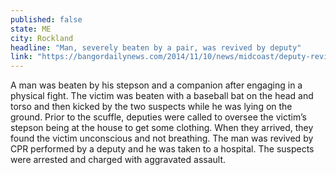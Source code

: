 ```yaml
---
published: false
state: ME
city: Rockland
headline: "Man, severely beaten by a pair, was revived by deputy"
link: "https://bangordailynews.com/2014/11/10/news/midcoast/deputy-revives-unconscious-man-after-pair-beat-victim-over-hunting-dispute/"
---
```


A man was beaten by his stepson and a companion after engaging in a physical fight. The victim was beaten with a baseball bat on the head and torso and then kicked by the two suspects while he was lying on the ground. Prior to the scuffle, deputies were called to oversee the victim’s stepson being at the house to get some clothing. When they arrived, they found the victim unconscious and not breathing. The man was revived by CPR performed by a deputy and he was taken to a hospital. The suspects were arrested and charged with aggravated assault. 